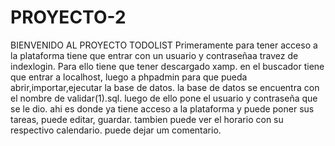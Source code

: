 # PROYECTO-2
BIENVENIDO AL PROYECTO TODOLIST
Primeramente para tener acceso a la plataforma tiene que entrar con un usuario y contraseñaa travez de indexlogin.
Para ello tiene que tener descargado xamp.
en el buscador tiene que entrar a localhost, luego a phpadmin para que pueda abrir,importar,ejecutar la base de datos.
la base de datos se encuentra con el nombre de validar(1).sql.
luego de ello pone el usuario y contraseña que se le dio.
ahi es donde ya tiene acceso a la plataforma y puede poner sus tareas, puede editar, guardar.
tambien puede ver el horario con su respectivo calendario.
puede dejar um comentario.
